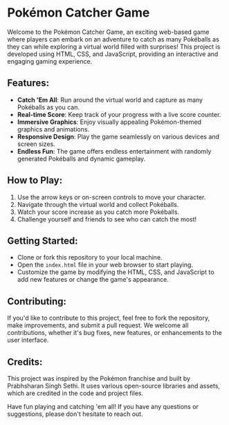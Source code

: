 
# Pokémon Catcher Game

Welcome to the Pokémon Catcher Game, an exciting web-based game where players can embark on an adventure to catch as many Pokéballs as they can while exploring a virtual world filled with surprises! This project is developed using HTML, CSS, and JavaScript, providing an interactive and engaging gaming experience.

## Features:
- **Catch 'Em All**: Run around the virtual world and capture as many Pokéballs as you can.
- **Real-time Score**: Keep track of your progress with a live score counter.
- **Immersive Graphics**: Enjoy visually appealing Pokémon-themed graphics and animations.
- **Responsive Design**: Play the game seamlessly on various devices and screen sizes.
- **Endless Fun**: The game offers endless entertainment with randomly generated Pokéballs and dynamic gameplay.

## How to Play:
1. Use the arrow keys or on-screen controls to move your character.
2. Navigate through the virtual world and collect Pokéballs.
3. Watch your score increase as you catch more Pokéballs.
4. Challenge yourself and friends to see who can catch the most!

## Getting Started:
- Clone or fork this repository to your local machine.
- Open the `index.html` file in your web browser to start playing.
- Customize the game by modifying the HTML, CSS, and JavaScript to add new features or change the game's appearance.

## Contributing:
If you'd like to contribute to this project, feel free to fork the repository, make improvements, and submit a pull request. We welcome all contributions, whether it's bug fixes, new features, or enhancements to the user interface.

## Credits:
This project was inspired by the Pokémon franchise and built by Prabhsharan Singh Sethi. It uses various open-source libraries and assets, which are credited in the code and project files.

Have fun playing and catching 'em all! If you have any questions or suggestions, please don't hesitate to reach out.
